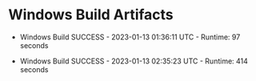 # Windows Build Artifacts

* Windows Build SUCCESS - 2023-01-13 01:36:11 UTC - Runtime: 97 seconds

* Windows Build SUCCESS - 2023-01-13 02:35:23 UTC - Runtime: 414 seconds

